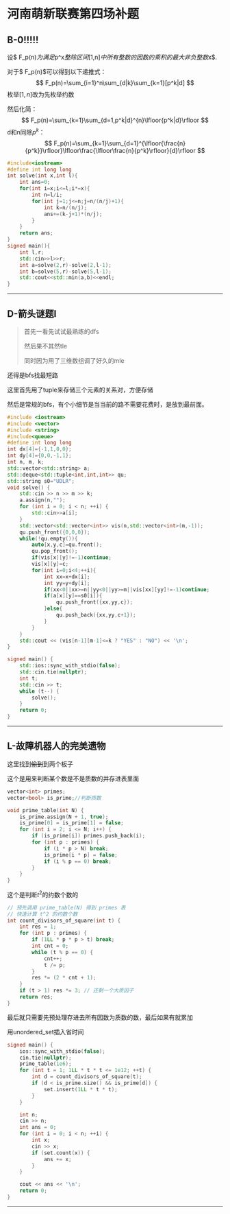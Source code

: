 # 河南萌新联赛第四场补题

## B-0!!!!!

设$ F_p(n)$为满足$p^x$整除区间$[1,n]$中所有整数的因数的乘积的最大非负整数$x$.

对于$ F_p(n)$可以得到以下递推式：
$$
F_p(n)=\sum_{i=1}^n\sum_{d|k}\sum_{k=1}[p^k|d]
$$
枚举$[1,n]$改为先枚举约数

然后化简：
$$
F_p(n)=\sum_{k=1}\sum_{d=1,p^k|d}^{n}\lfloor{p^k|d}\rfloor
$$
d和n同除$p^k$：
$$
F_p(n)=\sum_{k=1}\sum_{d=1}^{\lfloor{\frac{n}{p^k}}\rfloor}\lfloor\frac{\lfloor\frac{n}{p^k}\rfloor}{d}\rfloor
$$

```cpp
#include<iostream>
#define int long long
int solve(int x,int l){
    int ans=0;
    for(int i=x;i<=l;i*=x){
        int n=l/i;
        for(int j=1;j<=n;j=n/(n/j)+1){
            int k=n/(n/j);
            ans+=(k-j+1)*(n/j);
        }
    }
    return ans;
}
signed main(){
    int l,r;
    std::cin>>l>>r;
    int a=solve(2,r)-solve(2,l-1);
    int b=solve(5,r)-solve(5,l-1);
    std::cout<<std::min(a,b)<<endl;
}
```

---

## D-箭头谜题Ⅰ

> 首先一看先试试最熟练的dfs
>
> 然后果不其然tle
>
> 同时因为用了三维数组调了好久的mle

还得是bfs找最短路

这里首先用了tuple来存储三个元素的关系对，方便存储

然后是常规的bfs，有个小细节是当当前的路不需要花费时，是放到最前面。

```cpp
#include <iostream>
#include <vector>
#include <string>
#include<queue>
#define int long long
int dx[4]={-1,1,0,0};
int dy[4]={0,0,-1,1};
int n, m, k;
std::vector<std::string> a;
std::deque<std::tuple<int,int,int>> qu;
std::string s0="UDLR";
void solve() {
    std::cin >> n >> m >> k;
    a.assign(n,"");
    for (int i = 0; i < n; ++i) {
        std::cin>>a[i];
    }
    std::vector<std::vector<int>> vis(n,std::vector<int>(m,-1));
    qu.push_front({0,0,0});
    while(!qu.empty()){
        auto[x,y,c]=qu.front();
        qu.pop_front();
        if(vis[x][y]!=-1)continue;
        vis[x][y]=c;
        for(int i=0;i<4;++i){
            int xx=x+dx[i];
            int yy=y+dy[i];
            if(xx<0||xx>=n||yy<0||yy>=m||vis[xx][yy]!=-1)continue;
            if(a[x][y]==s0[i]){
                qu.push_front({xx,yy,c});
            }else{
                qu.push_back({xx,yy,c+1});
            }
        }
    }
    std::cout << (vis[n-1][m-1]<=k ? "YES" : "NO") << '\n';
}

signed main() {
    std::ios::sync_with_stdio(false);
    std::cin.tie(nullptr);
    int t;
    std::cin >> t;
    while (t--) {
        solve();
    }
    return 0;
}
```

---

## L-故障机器人的完美遗物

这里找到~~偷到~~到两个板子

这个是用来判断某个数是不是质数的并存进表里面

```cpp
vector<int> primes;
vector<bool> is_prime;//判断质数

void prime_table(int N) {
    is_prime.assign(N + 1, true);
    is_prime[0] = is_prime[1] = false;
    for (int i = 2; i <= N; i++) {
        if (is_prime[i]) primes.push_back(i);
        for (int p : primes) {
            if (i * p > N) break;
            is_prime[i * p] = false;
            if (i % p == 0) break;
        }
    }
}
```

这个是判断$t^2$的约数个数的

```cpp
// 预先调用 prime_table(N) 得到 primes 表
// 快速计算 t^2 的约数个数
int count_divisors_of_square(int t) {
    int res = 1;
    for (int p : primes) {
        if (1LL * p * p > t) break;
        int cnt = 0;
        while (t % p == 0) {
            cnt++;
            t /= p;
        }
        res *= (2 * cnt + 1);
    }
    if (t > 1) res *= 3; // 还剩一个大质因子
    return res;
}
```

最后就只需要先预处理存进去所有因数为质数的数，最后如果有就累加

用unordered_set插入省时间

```cpp
signed main() {
    ios::sync_with_stdio(false);
    cin.tie(nullptr);
    prime_table(1e6);
    for (int t = 1; 1LL * t * t <= 1e12; ++t) {
        int d = count_divisors_of_square(t);
        if (d < is_prime.size() && is_prime[d]) {
            set.insert(1LL * t * t);
        }
    }

    int n;
    cin >> n;
    int ans = 0;
    for (int i = 0; i < n; ++i) {
        int x;
        cin >> x;
        if (set.count(x)) {
            ans += x;
        }
    }

    cout << ans << '\n';
    return 0;
}
```

---

